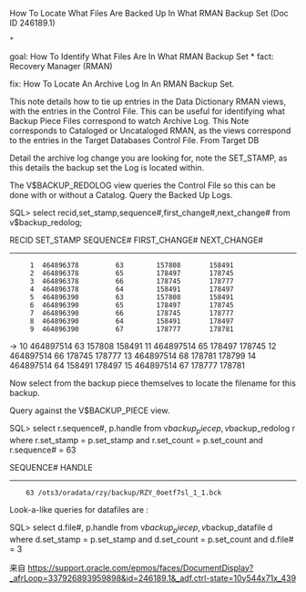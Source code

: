 How To Locate What Files Are Backed Up In What RMAN Backup Set (Doc ID 246189.1)

	* 
goal: How To Identify What Files Are In What RMAN Backup Set
	* 
fact: Recovery Manager (RMAN)


fix:
How To Locate An Archive Log In An RMAN Backup Set.

This note details how to tie up entries in the Data Dictionary RMAN views, with
the entries in the Control File.
This can be useful for identifying what Backup Piece Files correspond to watch
Archive Log.
This Note corresponds to Cataloged or Uncataloged RMAN, as the views correspond
to the entries in the Target Databases Control File.
From Target DB

Detail the archive log change you are looking for, note the SET_STAMP, as this
details the backup set the Log is located within.

The V$BACKUP_REDOLOG view queries the Control File so this can be done with or
without a Catalog.
Query the Backed Up Logs.

SQL> select recid,set_stamp,sequence#,first_change#,next_change#
             from  v$backup_redolog;

RECID  SET_STAMP  SEQUENCE# FIRST_CHANGE# NEXT_CHANGE#
---------- ---------- ---------- ------------- ------------
         1  464896378         63        157808       158491
         2  464896378         65        178497       178745
         3  464896378         66        178745       178777
         4  464896378         64        158491       178497
         5  464896390         63        157808       158491
         6  464896390         65        178497       178745
         7  464896390         66        178745       178777
         8  464896390         64        158491       178497
         9  464896390         67        178777       178781
->      10  464897514         63        157808       158491
        11  464897514         65        178497       178745
        12  464897514         66        178745       178777
        13  464897514         68        178781       178799
        14  464897514         64        158491       178497
        15  464897514         67        178777       178781

Now select from the backup piece themselves to locate the filename
for this backup.
 
Query against the V$BACKUP_PIECE view.

SQL>        select r.sequence#, p.handle
        from v$backup_piece p, v$backup_redolog r
        where r.set_stamp = p.set_stamp
          and r.set_count = p.set_count
          and r.sequence# = 63

SEQUENCE# HANDLE
---------- ------------------------------------------------------------
        63 /ots3/oradata/rzy/backup/RZY_0oetf7sl_1_1.bck
Look-a-like queries for datafiles are :

SQL>        select d.file#, p.handle
        from v$backup_piece p, v$backup_datafile d
        where d.set_stamp = p.set_stamp
          and d.set_count = p.set_count
          and d.file# = 3
 
来自 <https://support.oracle.com/epmos/faces/DocumentDisplay?_afrLoop=337926893959898&id=246189.1&_adf.ctrl-state=10y544x71x_439>